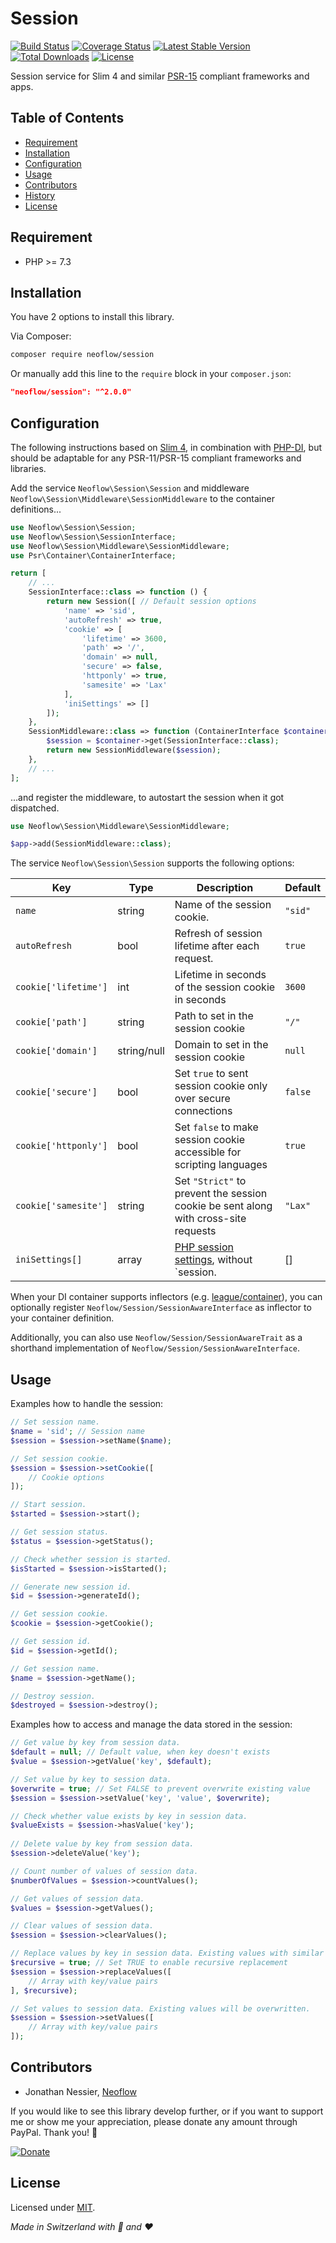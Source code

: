 # Session
[![Build Status](https://travis-ci.org/Neoflow/Session.svg?branch=master&service=github)](https://travis-ci.org/Neoflow/Session)
[![Coverage Status](https://coveralls.io/repos/github/Neoflow/Session/badge.svg?branch=master&service=github)](https://coveralls.io/github/Neoflow/Session?branch=master)
[![Latest Stable Version](https://poser.pugx.org/neoflow/session/v?service=github)](https://packagist.org/packages/neoflow/session)
[![Total Downloads](https://poser.pugx.org/neoflow/session/downloads?service=github)](//packagist.org/packages/neoflow/session)
[![License](https://poser.pugx.org/neoflow/session/license?service=github)](https://packagist.org/packages/neoflow/session)

Session service for Slim 4 and similar [PSR-15](https://www.php-fig.org/psr/psr-15/) compliant frameworks and apps.

## Table of Contents
- [Requirement](#requirement)
- [Installation](#installation)
- [Configuration](#configuration)
- [Usage](#usage)
- [Contributors](#contributors)
- [History](#history)
- [License](#license)

## Requirement
* PHP >= 7.3

## Installation
You have 2 options to install this library.

Via Composer:
```bash
composer require neoflow/session
```

Or manually add this line to the `require` block in your `composer.json`:
```json
"neoflow/session": "^2.0.0"
```

## Configuration
The following instructions based on [Slim 4](http://www.slimframework.com), in combination with
 [PHP-DI](https://php-di.org), but should be adaptable for any PSR-11/PSR-15 compliant frameworks and libraries.

Add the service `Neoflow\Session\Session` and middleware `Neoflow\Session\Middleware\SessionMiddleware`
 to the container definitions...
```php
use Neoflow\Session\Session;
use Neoflow\Session\SessionInterface;
use Neoflow\Session\Middleware\SessionMiddleware;
use Psr\Container\ContainerInterface;

return [
    // ...
    SessionInterface::class => function () {
        return new Session([ // Default session options
            'name' => 'sid',
            'autoRefresh' => true,
            'cookie' => [
                'lifetime' => 3600,
                'path' => '/',
                'domain' => null,
                'secure' => false,
                'httponly' => true,
                'samesite' => 'Lax'
            ],
            'iniSettings' => []
        ]);
    },
    SessionMiddleware::class => function (ContainerInterface $container) {
        $session = $container->get(SessionInterface::class);
        return new SessionMiddleware($session);
    },
    // ...
];
```
...and register the middleware, to autostart the session when it got dispatched. 
```php
use Neoflow\Session\Middleware\SessionMiddleware;

$app->add(SessionMiddleware::class);
```

The service `Neoflow\Session\Session` supports the following options:

| Key | Type | Description | Default |
|---|---|---|---|
| `name` | string | Name of the session cookie. | `"sid"` |
| `autoRefresh` | bool | Refresh of session lifetime after each request. | `true` |
| `cookie['lifetime']` | int | Lifetime in seconds of the session cookie in seconds | `3600` |
| `cookie['path']` | string | Path to set in the session cookie | `"/"` |
| `cookie['domain']` | string/null | Domain to set in the session cookie | `null` |
| `cookie['secure']` | bool | Set `true` to sent session cookie only  over secure connections | `false` |
| `cookie['httponly']` | bool | Set `false` to make session cookie accessible for scripting languages | `true` |
| `cookie['samesite']` | string | Set `"Strict"` to prevent the session cookie be sent along with cross-site requests | `"Lax"` |
| `iniSettings[]` | array | [PHP session settings](https://www.php.net/manual/en/session.configuration.php), without `session. | [] |

When your DI container supports inflectors (e.g. [league/container](https://container.thephpleague.com/3.x/inflectors/)),
 you can optionally register `Neoflow/Session/SessionAwareInterface` as inflector to your container definition.

Additionally, you can also use `Neoflow/Session/SessionAwareTrait` as a shorthand implementation of
 `Neoflow/Session/SessionAwareInterface`.

## Usage
Examples how to handle the session:
```php
// Set session name.
$name = 'sid'; // Session name
$session = $session->setName($name);

// Set session cookie.
$session = $session->setCookie([
    // Cookie options
]);

// Start session.
$started = $session->start();

// Get session status.
$status = $session->getStatus();

// Check whether session is started.
$isStarted = $session->isStarted();

// Generate new session id.
$id = $session->generateId();

// Get session cookie.
$cookie = $session->getCookie();

// Get session id.
$id = $session->getId();

// Get session name.
$name = $session->getName();

// Destroy session.
$destroyed = $session->destroy();
```

Examples how to access and manage the data stored in the session:
```php
// Get value by key from session data.
$default = null; // Default value, when key doesn't exists
$value = $session->getValue('key', $default);

// Set value by key to session data.
$overwrite = true; // Set FALSE to prevent overwrite existing value
$session = $session->setValue('key', 'value', $overwrite);

// Check whether value exists by key in session data.
$valueExists = $session->hasValue('key');
   
// Delete value by key from session data.
$session->deleteValue('key');

// Count number of values of session data.
$numberOfValues = $session->countValues();

// Get values of session data.
$values = $session->getValues();

// Clear values of session data.
$session = $session->clearValues();

// Replace values by key in session data. Existing values with similar keys will be overwritten.
$recursive = true; // Set TRUE to enable recursive replacement
$session = $session->replaceValues([
    // Array with key/value pairs
], $recursive);

// Set values to session data. Existing values will be overwritten.
$session = $session->setValues([
    // Array with key/value pairs
]);
```

## Contributors
* Jonathan Nessier, [Neoflow](https://www.neoflow.ch)

If you would like to see this library develop further, or if you want to support me or show me your appreciation, please
 donate any amount through PayPal. Thank you! :beers:
 
[![Donate](https://img.shields.io/badge/Donate-paypal-blue)](https://www.paypal.me/JonathanNessier)

## License
Licensed under [MIT](LICENSE). 

*Made in Switzerland with :cheese: and :heart:*